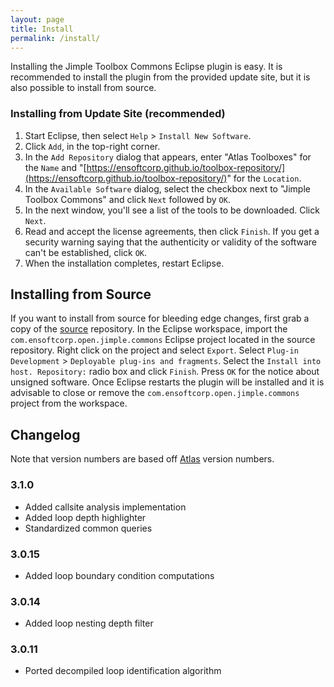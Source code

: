 ```yaml
---
layout: page
title: Install
permalink: /install/
---
```


Installing the Jimple Toolbox Commons Eclipse plugin is easy.  It is recommended to install the plugin from the provided update site, but it is also possible to install from source.
        
### Installing from Update Site (recommended)
1. Start Eclipse, then select `Help` &gt; `Install New Software`.
2. Click `Add`, in the top-right corner.
3. In the `Add Repository` dialog that appears, enter &quot;Atlas Toolboxes&quot; for the `Name` and &quot;[https://ensoftcorp.github.io/toolbox-repository/](https://ensoftcorp.github.io/toolbox-repository/)&quot; for the `Location`.
4. In the `Available Software` dialog, select the checkbox next to "Jimple Toolbox Commons" and click `Next` followed by `OK`.
5. In the next window, you'll see a list of the tools to be downloaded. Click `Next`.
6. Read and accept the license agreements, then click `Finish`. If you get a security warning saying that the authenticity or validity of the software can't be established, click `OK`.
7. When the installation completes, restart Eclipse.

## Installing from Source
If you want to install from source for bleeding edge changes, first grab a copy of the [source](https://github.com/EnSoftCorp/jimple-toolbox-commons) repository. In the Eclipse workspace, import the `com.ensoftcorp.open.jimple.commons` Eclipse project located in the source repository.  Right click on the project and select `Export`.  Select `Plug-in Development` &gt; `Deployable plug-ins and fragments`.  Select the `Install into host. Repository:` radio box and click `Finish`.  Press `OK` for the notice about unsigned software.  Once Eclipse restarts the plugin will be installed and it is advisable to close or remove the `com.ensoftcorp.open.jimple.commons` project from the workspace.

## Changelog
Note that version numbers are based off [Atlas](http://www.ensoftcorp.com/atlas/download/) version numbers.

### 3.1.0
- Added callsite analysis implementation
- Added loop depth highlighter
- Standardized common queries

### 3.0.15
- Added loop boundary condition computations

### 3.0.14
- Added loop nesting depth filter

### 3.0.11
- Ported decompiled loop identification algorithm